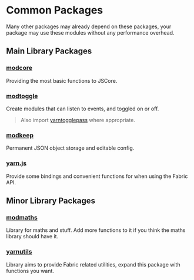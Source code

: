 # Common Packages

Many other packages may already depend on these packages, your package may use these modules without any performance overhead.

## Main Library Packages

### [modcore](https://github.com/FabricCore/modcore)

Providing the most basic functions to JSCore.

### [modtoggle](https://github.com/FabricCore/yarn.js)

Create modules that can listen to events, and toggled on or off.

> Also import [yarntogglepass](https://github.com/FabricCore/yarntogglepass) where appropriate.

### [modkeep](https://github.com/FabricCore/yarn.js)

Permanent JSON object storage and editable config.

### [yarn.js](https://github.com/FabricCore/yarn.js)

Provide some bindings and convenient functions for when using the Fabric API.

## Minor Library Packages

### [modmaths](https://github.com/FabricCore/modmaths)

Library for maths and stuff. Add more functions to it if you think the maths library should have it.

### [yarnutils](https://github.com/FabricCore/yarnutils)

Library aims to provide Fabric related utilities, expand this package with functions you want.
